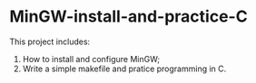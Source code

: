 # MinGW-install-and-practice-C
This project includes:
  1. How to install and configure MinGW;
  2. Write a simple makefile and pratice programming in C.
